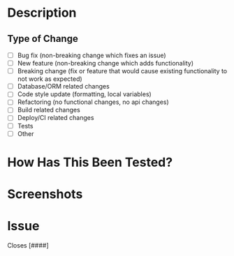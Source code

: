 # Description

## Type of Change

- [ ] Bug fix (non-breaking change which fixes an issue)
- [ ] New feature (non-breaking change which adds functionality)
- [ ] Breaking change (fix or feature that would cause existing functionality to not work as expected)
- [ ] Database/ORM related changes
- [ ] Code style update (formatting, local variables)
- [ ] Refactoring (no functional changes, no api changes)
- [ ] Build related changes
- [ ] Deploy/CI related changes
- [ ] Tests
- [ ] Other

# How Has This Been Tested?

# Screenshots

# Issue

Closes [####]
